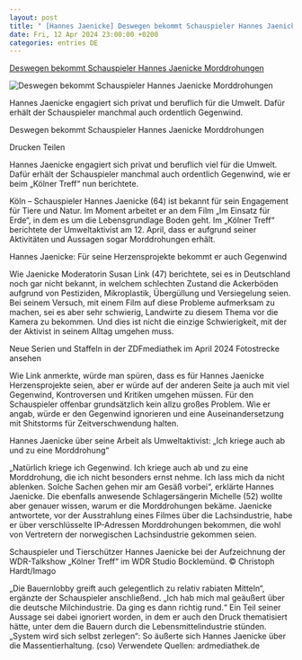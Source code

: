 ```yaml
---
layout: post
title: " [Hannes Jaenicke] Deswegen bekommt Schauspieler Hannes Jaenicke Morddrohungen"
date: Fri, 12 Apr 2024 23:00:00 +0200
categories: entries DE
---
```

[Deswegen bekommt Schauspieler Hannes Jaenicke Morddrohungen](https://www.merkur.de/boulevard/umweltschuetzer-schauspieler-hannes-jaenicke-morddrohungen-hass-netz-koelner-treff-wdr-zr-93009075.html)

![Deswegen bekommt Schauspieler Hannes Jaenicke Morddrohungen](https://www.merkur.de/assets/images/34/331/34331686-schauspieler-und-tierschuetzer-hannes-jaenicke-bei-der-aufzeichnung-der-wdr-talkshow-koelner-treff-im-wdr-studio-bocklemuend-25JmVakATNfe.jpg)

Hannes Jaenicke engagiert sich privat und beruflich für die Umwelt. Dafür erhält der Schauspieler manchmal auch ordentlich Gegenwind.

Deswegen bekommt Schauspieler Hannes Jaenicke Morddrohungen

Drucken Teilen

Hannes Jaenicke engagiert sich privat und beruflich viel für die Umwelt. Dafür erhält der Schauspieler manchmal auch ordentlich Gegenwind, wie er beim „Kölner Treff“ nun berichtete.

Köln – Schauspieler Hannes Jaenicke (64) ist bekannt für sein Engagement für Tiere und Natur. Im Moment arbeitet er an dem Film „Im Einsatz für Erde“, in dem es um die Lebensgrundlage Boden geht. Im „Kölner Treff“ berichtete der Umweltaktivist am 12. April, dass er aufgrund seiner Aktivitäten und Aussagen sogar Morddrohungen erhält.

Hannes Jaenicke: Für seine Herzensprojekte bekommt er auch Gegenwind

Wie Jaenicke Moderatorin Susan Link (47) berichtete, sei es in Deutschland noch gar nicht bekannt, in welchem schlechten Zustand die Ackerböden aufgrund von Pestiziden, Mikroplastik, Übergüllung und Versiegelung seien. Bei seinem Versuch, mit einem Film auf diese Probleme aufmerksam zu machen, sei es aber sehr schwierig, Landwirte zu diesem Thema vor die Kamera zu bekommen. Und dies ist nicht die einzige Schwierigkeit, mit der der Aktivist in seinem Alltag umgehen muss.

Neue Serien und Staffeln in der ZDFmediathek im April 2024 Fotostrecke ansehen

Wie Link anmerkte, würde man spüren, dass es für Hannes Jaenicke Herzensprojekte seien, aber er würde auf der anderen Seite ja auch mit viel Gegenwind, Kontroversen und Kritiken umgehen müssen. Für den Schauspieler offenbar grundsätzlich kein allzu großes Problem. Wie er angab, würde er den Gegenwind ignorieren und eine Auseinandersetzung mit Shitstorms für Zeitverschwendung halten.

Hannes Jaenicke über seine Arbeit als Umweltaktivist: „Ich kriege auch ab und zu eine Morddrohung“

„Natürlich kriege ich Gegenwind. Ich kriege auch ab und zu eine Morddrohung, die ich nicht besonders ernst nehme. Ich lass mich da nicht ablenken. Solche Sachen gehen mir am Gesäß vorbei“, erklärte Hannes Jaenicke. Die ebenfalls anwesende Schlagersängerin Michelle (52) wollte aber genauer wissen, warum er die Morddrohungen bekäme. Jaenicke antwortete, vor der Ausstrahlung eines Filmes über die Lachsindustrie, habe er über verschlüsselte IP-Adressen Morddrohungen bekommen, die wohl von Vertretern der norwegischen Lachsindustrie gekommen seien.

Schauspieler und Tierschützer Hannes Jaenicke bei der Aufzeichnung der WDR-Talkshow „Kölner Treff“ im WDR Studio Bocklemünd. © Christoph Hardt/Imago

„Die Bauernlobby greift auch gelegentlich zu relativ rabiaten Mitteln“, ergänzte der Schauspieler anschließend. „Ich hab mich mal geäußert über die deutsche Milchindustrie. Da ging es dann richtig rund.“ Ein Teil seiner Aussage sei dabei ignoriert worden, in dem er auch den Druck thematisiert hätte, unter dem die Bauern durch die Lebensmittelindustrie stünden. „System wird sich selbst zerlegen“: So äußerte sich Hannes Jaenicke über die Massentierhaltung. (cso) Verwendete Quellen: ardmediathek.de

